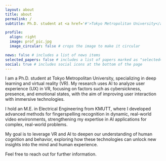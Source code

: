 ```yaml
---
layout: about
title: about
permalink: /
subtitle: Ph.D. student at <a href='#'>Tokyo Metropolitan University</a>.

profile:
  align: right
  image: prof_pic.jpg
  image_circular: false # crops the image to make it circular

news: false # includes a list of news items
selected_papers: false # includes a list of papers marked as "selected={true}"
social: true # includes social icons at the bottom of the page
---
```


I am a Ph.D. student at Tokyo Metropolitan University, specializing in deep learning and virtual reality (VR). My research uses AI to analyze user experience (UX) in VR, focusing on factors such as cybersickness, presence, and emotional states, with the aim of improving user interaction with immersive technologies.

I hold an M.E. in Electrical Engineering from KMUTT, where I developed advanced methods for fingerspelling recognition in dynamic, real-world video environments, strengthening my expertise in AI applications for complex, real-world problems.

My goal is to leverage VR and AI to deepen our understanding of human cognition and behavior, exploring how these technologies can unlock new insights into the mind and human experience.

Feel free to reach out for further information.
